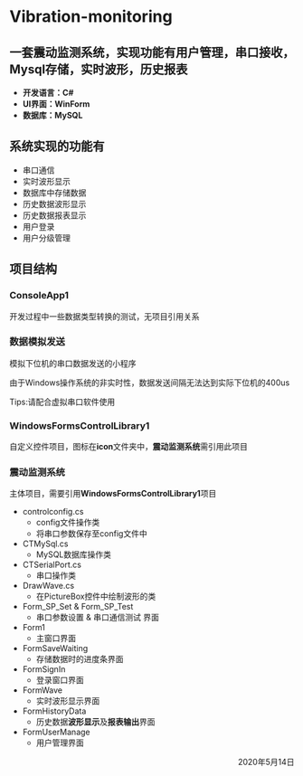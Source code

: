 # Vibration-monitoring
## 一套震动监测系统，实现功能有用户管理，串口接收，Mysql存储，实时波形，历史报表


* **开发语言：C#**
* **UI界面：WinForm**
* **数据库：MySQL**

## 系统实现的功能有
* 串口通信
* 实时波形显示
* 数据库中存储数据
* 历史数据波形显示
* 历史数据报表显示
* 用户登录
* 用户分级管理

## 项目结构

### ConsoleApp1

开发过程中一些数据类型转换的测试，无项目引用关系

### 数据模拟发送

模拟下位机的串口数据发送的小程序

由于Windows操作系统的非实时性，数据发送间隔无法达到实际下位机的400us

Tips:请配合虚拟串口软件使用

### WindowsFormsControlLibrary1

自定义控件项目，图标在**icon**文件夹中，**震动监测系统**需引用此项目

### 震动监测系统

主体项目，需要引用**WindowsFormsControlLibrary1**项目

* controlconfig.cs
  * config文件操作类
  * 将串口参数保存至config文件中
* CTMySql.cs
  * MySQL数据库操作类
* CTSerialPort.cs
  * 串口操作类
* DrawWave.cs
  * 在PictureBox控件中绘制波形的类
* Form_SP_Set & Form_SP_Test
  * 串口参数设置 & 串口通信测试 界面
* Form1
  * 主窗口界面
* FormSaveWaiting
  * 存储数据时的进度条界面
* FormSignIn
  * 登录窗口界面
* FormWave
  * 实时波形显示界面
* FormHistoryData
  * 历史数据**波形显示**及**报表输出**界面
* FormUserManage
  * 用户管理界面
  
<p align = "right">2020年5月14日</p>
